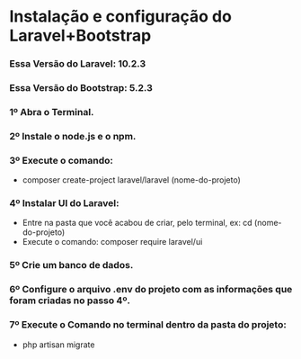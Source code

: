 # Instalação e configuração do Laravel+Bootstrap

### Essa Versão do Laravel: 10.2.3 <br>
### Essa Versão do Bootstrap: 5.2.3<br>

### 1º Abra o Terminal. <br>

### 2º Instale o node.js e o npm. <br>

### 3º Execute o comando:<br>
- composer create-project laravel/laravel (nome-do-projeto) <br>

### 4º Instalar UI do Laravel: <br>
- Entre na pasta que você acabou de criar, pelo terminal, ex: cd (nome-do-projeto) <br>
- Execute o comando: composer require laravel/ui <br>


### 5º Crie um banco de dados.<br>

### 6º Configure o arquivo .env do projeto com as informações que foram criadas no passo 4º.

### 7º Execute o Comando no terminal dentro da pasta do projeto: <br>
- php artisan migrate
